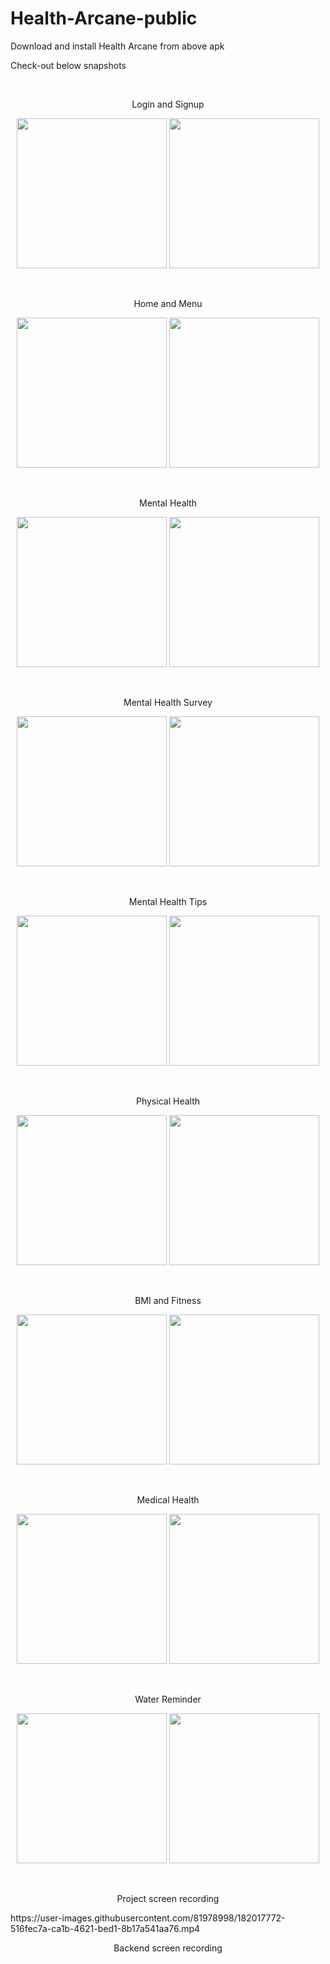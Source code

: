 # Health-Arcane-public
Download and install Health Arcane from above apk

Check-out below snapshots

<br />
<p align = "center">Login and Signup</p>
<div>
  <p align = "center">
  <img src="https://user-images.githubusercontent.com/81978998/181067524-f6cc26df-e2e5-43eb-939f-b991686307ea.png" width="240">
  <img src="https://user-images.githubusercontent.com/81978998/181067536-98043d46-8769-46a1-8376-162dbc25ee52.png" width="240">
  </p>
</div>


<br />
<p align = "center">Home and Menu</p>
<div>
  <p align = "center">
  <img src="https://user-images.githubusercontent.com/81978998/181067964-a8d5278f-4771-484f-9e29-5e1a90b5269a.png" width="240">
  <img src="https://user-images.githubusercontent.com/81978998/181067950-19347464-ece2-43a2-9a04-fff8884335ef.png" width="240">
  </p>
</div>


<br />
<p align = "center">Mental Health</p>
<div>
  <p align = "center">
  <img src="https://user-images.githubusercontent.com/81978998/181068318-5d96fee2-84ab-4d21-811d-24efd619ed4c.png" width="240">
  <img src="https://user-images.githubusercontent.com/81978998/181068305-695457a1-281e-4f1d-b9b9-2d3c2fe300a2.png" width="240">
  </p>
</div>

<br />
<p align = "center">Mental Health Survey</p>
<div>
  <p align = "center">
  <img src="https://user-images.githubusercontent.com/81978998/181068565-cc9d35f0-4052-4084-973a-21e1c0afbaaa.png" width="240">
  <img src="https://user-images.githubusercontent.com/81978998/181068552-1b54373a-c983-4a22-83ff-1480a2167e3f.png" width="240">
  </p>
</div>

<br />
<p align = "center">Mental Health Tips</p>
<div>
  <p align = "center">
  <img src="https://user-images.githubusercontent.com/81978998/181068843-ef9c0faa-6946-45a6-85ff-4d702f8cc56f.png" width="240">
  <img src="https://user-images.githubusercontent.com/81978998/181068832-ee570d79-1658-47af-959f-f930ece3899b.png" width="240">
  </p>
</div>

<br />
<p align = "center">Physical Health</p>
<div>
  <p align = "center">
  <img src="https://user-images.githubusercontent.com/81978998/181069078-4c5f7385-204e-4bbe-adca-133aa8a58162.png" width="240">
  <img src="https://user-images.githubusercontent.com/81978998/181069063-7567d8e6-39b3-4075-9a0c-ec84b706e632.png" width="240">
  </p>
</div>

<br />
<p align = "center">BMI and Fitness</p>
<div>
  <p align = "center">
  <img src="https://user-images.githubusercontent.com/81978998/181069342-a2ec25c6-ee35-468a-ae3e-762e620da603.png" width="240">
  <img src="https://user-images.githubusercontent.com/81978998/181069323-1516f2d0-7e52-4510-8732-df603e64a535.png" width="240">
  </p>
</div>

<br />
<p align = "center">Medical Health</p>
<div>
  <p align = "center">
  <img src="https://user-images.githubusercontent.com/81978998/181069586-f826f8ca-c9e5-447d-b68b-47e368ca33bb.png" width="240">
  <img src="https://user-images.githubusercontent.com/81978998/181069600-e8c5c5d6-98e1-4df1-bd6f-57b96b2401c1.png" width="240">
  </p>
</div>

<br />
<p align = "center">Water Reminder</p>
<div>
  <p align = "center">
  <img src="https://user-images.githubusercontent.com/81978998/181070128-a2843224-3aba-4002-83b7-432d279cbc72.png" width="240">
  <img src="https://user-images.githubusercontent.com/81978998/181070112-b60dbb51-5002-4adf-8014-207e1e8d0dfe.png" width="240">
  </p>
</div>

<br />
<p align = "center">Project screen recording</p>
https://user-images.githubusercontent.com/81978998/182017772-516fec7a-ca1b-4621-bed1-8b17a541aa76.mp4

<br />
<p align = "center">Backend screen recording</p>



